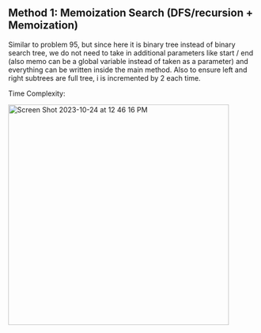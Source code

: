 ## Method 1: Memoization Search (DFS/recursion + Memoization)

Similar to problem 95, but since here it is binary tree instead of binary search tree, we do not need to take in additional parameters like start / end (also memo can be a global variable instead of taken as a parameter) and everything can be written inside the main method. Also to ensure left and right subtrees are full tree, i is incremented by 2 each time.

Time Complexity: 

<img width="446" alt="Screen Shot 2023-10-24 at 12 46 16 PM" src="https://github.com/MaiJi97/Leetcode/assets/106039830/86a52979-4e27-4ccf-825f-c880a7398491.png">
